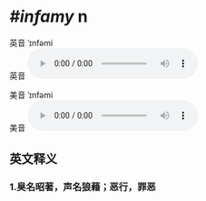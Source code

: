 # ***\#infamy*** n
英音 ˈɪnfəmi  
英音
<audio src="./media/infamy1_AAC.aac" controls="controls"></audio>

美音 ˈɪnfəmi  
美音
<audio src="./media/infamy2_AAC.aac" controls="controls"></audio>



  

英文释义
---
### 1.**臭名昭著，声名狼藉；恶行，罪恶**  


